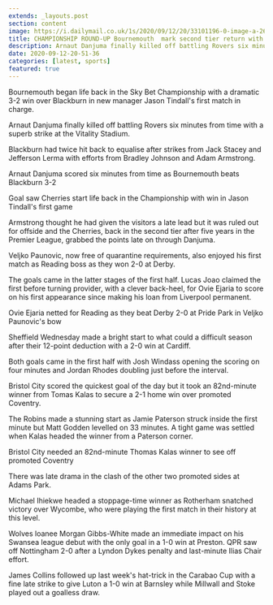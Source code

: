 ```yaml
---
extends: _layouts.post
section: content
image: https://i.dailymail.co.uk/1s/2020/09/12/20/33101196-0-image-a-26_1599939801929.jpg 
title: CHAMPIONSHIP ROUND-UP Bournemouth  mark second tier return with 3-2 win over Blackburn 
description: Arnaut Danjuma finally killed off battling Rovers six minutes from time with a superb strike at the Vitality Stadium in new manager Jason Tindalls first game in charge of the Cherries. 
date: 2020-09-12-20-51-36 
categories: [latest, sports] 
featured: true 
--- 
```

Bournemouth began life back in the Sky Bet Championship with a dramatic 3-2 win over Blackburn in new manager Jason Tindall's first match in charge.

Arnaut Danjuma finally killed off battling Rovers six minutes from time with a superb strike at the Vitality Stadium.

Blackburn had twice hit back to equalise after strikes from Jack Stacey and Jefferson Lerma with efforts from Bradley Johnson and Adam Armstrong.

Arnaut Danjuma scored six minutes from time as Bournemouth beats Blackburn 3-2

Goal saw Cherries start life back in the Championship with win in Jason Tindall's first game

Armstrong thought he had given the visitors a late lead but it was ruled out for offside and the Cherries, back in the second tier after five years in the Premier League, grabbed the points late on through Danjuma. 

Veljko Paunovic, now free of quarantine requirements, also enjoyed his first match as Reading boss as they won 2-0 at Derby.

The goals came in the latter stages of the first half. Lucas Joao claimed the first before turning provider, with a clever back-heel, for Ovie Ejaria to score on his first appearance since making his loan from Liverpool permanent.

Ovie Ejaria netted for Reading as they beat Derby 2-0 at Pride Park in Veljko Paunovic's bow

Sheffield Wednesday made a bright start to what could a difficult season after their 12-point deduction with a 2-0 win at Cardiff.

Both goals came in the first half with Josh Windass opening the scoring on four minutes and Jordan Rhodes doubling just before the interval.

Bristol City scored the quickest goal of the day but it took an 82nd-minute winner from Tomas Kalas to secure a 2-1 home win over promoted Coventry.

The Robins made a stunning start as Jamie Paterson struck inside the first minute but Matt Godden levelled on 33 minutes. A tight game was settled when Kalas headed the winner from a Paterson corner.

Bristol City needed an 82nd-minute Thomas Kalas winner to see off promoted Coventry

There was late drama in the clash of the other two promoted sides at Adams Park.

Michael Ihiekwe headed a stoppage-time winner as Rotherham snatched victory over Wycombe, who were playing the first match in their history at this level.

Wolves loanee Morgan Gibbs-White made an immediate impact on his Swansea league debut with the only goal in a 1-0 win at Preston. QPR saw off Nottingham 2-0 after a Lyndon Dykes penalty and last-minute Ilias Chair effort.

James Collins followed up last week's hat-trick in the Carabao Cup with a fine late strike to give Luton a 1-0 win at Barnsley while Millwall and Stoke played out a goalless draw.

